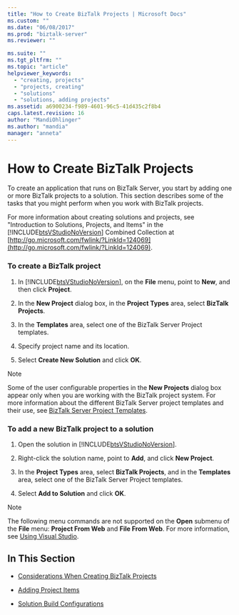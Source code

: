 ```yaml
---
title: "How to Create BizTalk Projects | Microsoft Docs"
ms.custom: ""
ms.date: "06/08/2017"
ms.prod: "biztalk-server"
ms.reviewer: ""

ms.suite: ""
ms.tgt_pltfrm: ""
ms.topic: "article"
helpviewer_keywords: 
  - "creating, projects"
  - "projects, creating"
  - "solutions"
  - "solutions, adding projects"
ms.assetid: a6900234-f989-4601-96c5-41d435c2f8b4
caps.latest.revision: 16
author: "MandiOhlinger"
ms.author: "mandia"
manager: "anneta"
---
```

# How to Create BizTalk Projects
To create an application that runs on BizTalk Server, you start by adding one or more BizTalk projects to a solution. This section describes some of the tasks that you might perform when you work with BizTalk projects.  
  
 For more information about creating solutions and projects, see "Introduction to Solutions, Projects, and Items" in the [!INCLUDE[btsVStudioNoVersion](../includes/btsvstudionoversion-md.md)] Combined Collection at [http://go.microsoft.com/fwlink/?LinkId=124069](http://go.microsoft.com/fwlink/?LinkId=124069).  
  
### To create a BizTalk project  
  
1. In [!INCLUDE[btsVStudioNoVersion](../includes/btsvstudionoversion-md.md)], on the **File** menu, point to **New**, and then click **Project**.  
  
2. In the **New Project** dialog box, in the **Project Types** area, select **BizTalk Projects**.  
  
3. In the **Templates** area, select one of the BizTalk Server Project templates.  
  
4. Specify project name and its location.  
  
5. Select **Create New Solution** and click **OK**.  
  
> [!NOTE]
>  Some of the user configurable properties in the **New Projects** dialog box appear only when you are working with the BizTalk project system. For more information about the different BizTalk Server project templates and their use, see [BizTalk Server Project Templates](../core/biztalk-server-project-templates.md).  
  
### To add a new BizTalk project to a solution  
  
1. Open the solution in [!INCLUDE[btsVStudioNoVersion](../includes/btsvstudionoversion-md.md)].  
  
2. Right-click the solution name, point to **Add**, and click **New Project**.  
  
3. In the **Project Types** area, select **BizTalk Projects**, and in the **Templates** area, select one of the BizTalk Server Project templates.  
  
4. Select **Add to Solution** and click **OK**.  
  
> [!NOTE]
>  The following menu commands are not supported on the **Open** submenu of the **File** menu: **Project From Web** and **File From Web**. For more information, see [Using Visual Studio](../core/using-visual-studio.md).  
  
## In This Section  
  
-   [Considerations When Creating BizTalk Projects](../core/considerations-when-creating-biztalk-projects.md)  
  
-   [Adding Project Items](../core/adding-project-items.md)  
  
-   [Solution Build Configurations](../core/solution-build-configurations.md)